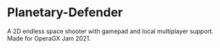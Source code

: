 # Planetary-Defender

A 2D endless space shooter with gamepad and local multiplayer support. Made for OperaGX Jam 2021.
